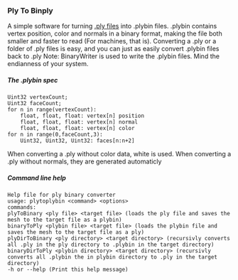 ### Ply To Binply
A simple software for turning [.ply files](https://en.wikipedia.org/wiki/PLY_(file_format) "PLY (file format) - Wikipedia") into .plybin files.
.plybin contains vertex position, color and normals in a binary format, making the file both smaller and faster to read (For machines, that is).
Converting a .ply or a folder of .ply files is easy, and you can just as easily convert .plybin files back to .ply
Note: BinaryWriter is used to write the .plybin files. Mind the endianness of your system.

##### The .plybin spec
```
Uint32 vertexCount;
Uint32 faceCount;
for n in range(vertexCount):
	float, float, float: vertex[n] position
	float, float, float: vertex[n] normal
	float, float, float: vertex[n] color
for n in range(0,faceCount,3):
	Uint32, Uint32, Uint32: faces[n:n+2]
```

When converting a .ply without color data, white is used. When converting a .ply without normals, they are generated automaticly

##### Command line help
```
Help file for ply binary converter
usage: plytoplybin <command> <options>
commands:
plyToBinary <ply file> <target file> (loads the ply file and saves the mesh to the target file as a plybin)
binaryToPly <plybin file> <target file> (loads the plybin file and saves the mesh to the target file as a ply)
plyDirToBinary <ply directory> <target directory> (recursivly converts all .ply in the ply directory to .plybin in the target directory)
binaryDirToPly <plybin directory> <target directory> (recursivly converts all .plybin the in plybin directory to .ply in the target directory)
-h or --help (Print this help message)
```